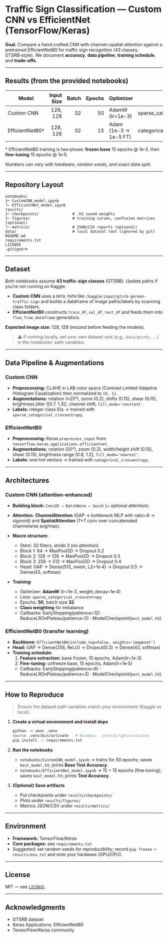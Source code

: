 # Traffic Sign Classification — Custom CNN vs EfficientNet (TensorFlow/Keras)

**Goal.** Compare a hand‑crafted CNN with channel+spatial attention against a pretrained EfficientNetB0 for traffic sign recognition (43 classes, GTSRB‑style). We document **accuracy**, **data pipeline**, **training schedule**, and **trade‑offs**.

---

## Results (from the provided notebooks)

| Model            | Input Size | Batch | Epochs | Optimizer | Loss                           | Test Accuracy |
|------------------|-----------:|------:|-------:|-----------|--------------------------------|--------------:|
| Custom CNN       | 128, 128 | 32 | 50 | AdamW (lr=1e-3) | sparse_categorical_crossentropy | 98.80% |
| EfficientNetB0†  | 128, 128 | 32 | 15 | Adam (1e-3 → 1e-5 FT) | categorical_crossentropy       | 88.38% |

† EfficientNetB0 training is two‑phase: **frozen base** 15 epochs @ 1e‑3, then **fine‑tuning** 15 epochs @ 1e‑5.

*Numbers can vary with hardware, random seeds, and exact data split.*

---

## Repository Layout

```
notebooks/
├─ CustomCNN_model.ipynb
└─ EfficientNet_model.ipynb
results/
├─ checkpoints/               # .h5 saved weights
├─ figures/                   # training curves, confusion matrices (optional)
└─ metrics/                   # JSON/CSV reports (optional)
data/                         # local dataset root (ignored by git)
README.md
requirements.txt
LICENSE
.gitignore
```

---

## Dataset

Both notebooks assume **43 traffic‑sign classes** (GTSRB). Update paths if you’re not running on Kaggle.

- **Custom CNN** uses a `DATA_PATH` like `/kaggle/input/gtsrb-german-traffic-sign` and builds a dataframe of image paths/labels by scanning class folders.
- **EfficientNetB0** constructs `train_df`, `val_df`, `test_df` and feeds them into `flow_from_dataframe` generators.

**Expected image size:** 128, 128 (resized before feeding the models).

> ⚠️ If running locally, set your own dataset root (e.g., `data/gtsrb/...`) in the notebooks’ path variables.

---

## Data Pipeline & Augmentations

### Custom CNN
- **Preprocessing:** CLAHE in LAB color space (Contrast Limited Adaptive Histogram Equalization) then normalized to `[0, 1]`.
- **Augmentations:** rotation (≈25°), zoom (0.2), shifts (0.15), shear (0.15), brightness jitter ([0.7, 1.3]), channel shift, `fill_mode='constant'`.
- **Labels:** integer class IDs → trained with `sparse_categorical_crossentropy`.

### EfficientNetB0
- **Preprocessing:** Keras `preprocess_input` from `tensorflow.keras.applications.efficientnet`.
- **Augmentations:** rotation (20°), zoom (0.2), width/height shift (0.15), shear (0.15), brightness range [0.8, 1.2], `fill_mode='nearest'`.
- **Labels:** one‑hot vectors → trained with `categorical_crossentropy`.

---

## Architectures

### Custom CNN (attention‑enhanced)
- **Building block:** `Conv2D → BatchNorm → Swish` (+ optional attention).
- **Attention:** **ChannelAttention** (GAP → bottleneck MLP with ratio=8 → sigmoid) and **SpatialAttention** (7×7 conv over concatenated channelwise avg/max).
- **Macro structure:**
  - Stem: 32 filters, stride 2 (no attention)
  - Block 1: 64 → MaxPool2D → Dropout 0.2
  - Block 2: 128 → 128 → MaxPool2D → Dropout 0.3
  - Block 3: 256 → 512 → MaxPool2D → Dropout 0.4
  - Head: GAP → Dense(512, swish, L2=1e‑4) → Dropout 0.5 → Dense(43, softmax)

- **Training:**
  - Optimizer: **AdamW** (lr=1e-3, weight_decay=1e‑4)
  - Loss: `sparse_categorical_crossentropy`
  - Epochs: **50**, batch size **32**
  - **Class weighting** for imbalance
  - Callbacks: EarlyStopping(patience=12) · ReduceLROnPlateau(patience=5) · ModelCheckpoint(`best_model.h5`)

### EfficientNetB0 (transfer learning)
- **Backbone:** `EfficientNetB0(include_top=False, weights='imagenet')`
- **Head:** GAP → Dense(256, ReLU) → Dropout(0.3) → Dense(43, softmax)
- **Training schedule:**
  1) **Feature extraction:** base frozen, 15 epochs, Adam(lr=1e‑3)
  2) **Fine‑tuning:** unfreeze base, 15 epochs, Adam(lr=1e‑5)
  - Callbacks: EarlyStopping(patience=6) · ReduceLROnPlateau(patience=3) · ModelCheckpoint(`best_model.h5`)

---

## How to Reproduce

> Ensure the dataset path variables match your environment (Kaggle vs local).

1. **Create a virtual environment and install deps**
   ```bash
   python -m venv .venv
   source .venv/bin/activate   # Windows: .venv\Scripts\activate
   pip install -r requirements.txt
   ```

2. **Run the notebooks**
   - `notebooks/CustomCNN_model.ipynb` → trains for 50 epochs; saves `best_model.h5`; prints **Base Test Accuracy**.
   - `notebooks/EfficientNet_model.ipynb` → 15 + 15 epochs (fine‑tuning); saves `best_model.h5`; prints **Test Accuracy**.

3. **(Optional) Save artifacts**
   - Put checkpoints under `results/checkpoints/`
   - Plots under `results/figures/`
   - Metrics JSON/CSV under `results/metrics/`

---

## Environment

- **Framework:** TensorFlow/Keras
- **Core packages:** see `requirements.txt`
- Suggested: set random seeds for reproducibility; record `pip freeze > results/env.txt` and note your hardware (GPU/CPU).

---

## License

MIT — see [`LICENSE`](LICENSE).

---

## Acknowledgments

- GTSRB dataset
- Keras Applications: EfficientNetB0
- TensorFlow/Keras community